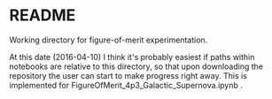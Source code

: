# README #

Working directory for figure-of-merit experimentation. 

At this date (2016-04-10) I think it's probably easiest if paths within notebooks are relative to this directory, so that 
upon downloading the repository the user can start to make progress right away. This is implemented for 
FigureOfMerit_4p3_Galactic_Supernova.ipynb .
